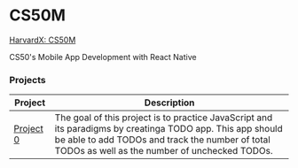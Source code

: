 # CS50M
[HarvardX: CS50M](https://www.edx.org/course/cs50s-mobile-app-development-with-react-native)

CS50's Mobile App Development with React Native

### Projects

| Project      | Description |
| ----------- | ----------- |
| [Project 0](/project0)      | The goal of this project is to practice JavaScript and its paradigms by creatinga TODO app. This app should be able to add TODOs and track the number of total TODOs as well as the number of unchecked TODOs.|